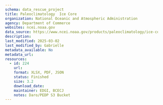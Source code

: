 ```yaml
---
schema: data_rescue_project 
title: Paleoclimatology  Ice Core
organization: National Oceanic and Atmospheric Administration
agency: Department of Commerce
websites: ncei.noaa.gov
data_source: https://www.ncei.noaa.gov/products/paleoclimatology/ice-core
description: 
last_modified: 2025-03-02
last_modified_by: Gabrielle
metadata_available: No
metadata_url: 
resources:
  - id: 224
    url: 
    format: XLSX, PDF, JSON
    status: Finished
    size: 3.2
    download_date: 
    maintainer: EDGI, BCECJ
    notes: Daro/PEDP S3 Bucket
---
```

